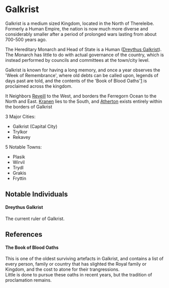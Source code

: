 # Galkrist

Galkrist is a medium sized Kingdom, located in the North of Thereleibe.
Formerly a Human Empire, the nation is now much more diverse and considerably smaller after a period of prolonged wars lasting from about 700-500 years ago.

The Hereditary Monarch and Head of State is a Human ([Dreythus Galkrist](#dreythus)).
The Monarch has little to do with actual governance of the country, which is instead performed by councils and committees at the town/city level.

Galkrist is known for having a long memory, and once a year observes the 'Week of Remembrance', where old debts can be called upon, legends of days past are told, and the contents of the 'Book of Blood Oaths'[1](#f1) is proclaimed across the kingdom.

It Neighbors [Reveill](Reveill.md) to the West, and borders the Ferregorn Ocean to the North and East.
[Kranen](Kranen.md) lies to the South, and [Atherton](Atherton.md) exists entirely within the borders of Galkrist

3 Major Cities:
* Galkrist (Capital City)
* Trylkor
* Rekavey

5 Notable Towns:
* Plasik
* Wirvil
* Trydl
* Grakis
* Fryttin


## Notable Individuals
#### <a name=dreythuss></a>Dreythus Galkrist
The current ruler of Galkrist.


## References
#### <a name=f1></a>The Book of Blood Oaths
This is one of the oldest surviving artefacts in Galkrist, and contains a list of every person, family or country that has slighted the Royal family or Kingdom, and the cost to atone for their trangressions.  
Little is done to pursue these oaths in recent years, but the tradition of proclamation remains.
